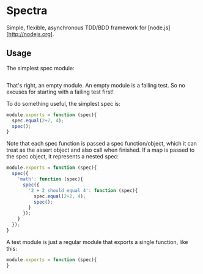 # Spectra

Simple, flexible, asynchronous TDD/BDD framework for [node.js][http://nodejs.org].

## Usage

The simplest spec module:

```js

```

That's right, an empty module. An empty module is a failing test. So no excuses
for starting with a failing test first!

To do something useful, the simplest spec is:

```js
module.exports = function (spec){
  spec.equal(2+2, 4);
  spec();
}
```

Note that each spec function is passed a spec function/object, which it can
treat as the assert object and also call when finished. If a map is passed to
the spec object, it represents a nested spec:

```js
module.exports = function (spec){
  spec({
    'math': function (spec){
      spec({
        '2 + 2 should equal 4': function (spec){
          spec.equal(2+2, 4);
          spec();
        }
      });
    }
  });
}
```

A test module is just a regular module that exports a single function, like this:

```js
module.exports = function (spec){
}
```

